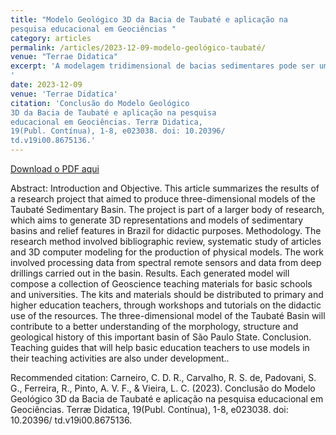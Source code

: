 ```yaml
---
title: "Modelo Geológico 3D da Bacia de Taubaté e aplicação na
pesquisa educacional em Geociências "
category: articles
permalink: /articles/2023-12-09-modelo-geológico-taubaté/
venue: "Terrae Didatica"
excerpt: 'A modelagem tridimensional de bacias sedimentares pode ser uma ferramenta notável no âmbito do ensino de Geociências, devido ao grande potencial educacional. A abordagem integra tecnologias avançadas de geoprocessamento, modelagem matemática e visualização 3D, culminando na criação de representações minuciosas e fidedignas das bacias sedimentares terrestres. As maquetes assim geradas devem difundir conhecimentos não apenas entre os cursos universitários de Geociências, mas devem também atingir e motivar docentes e alunos da educação básica para estudos nesse campo do conhecimento. 
'
date: 2023-12-09
venue: 'Terrae Didatica'
citation: 'Conclusão do Modelo Geológico
3D da Bacia de Taubaté e aplicação na pesquisa
educacional em Geociências. Terræ Didatica,
19(Publ. Contínua), 1-8, e023038. doi: 10.20396/
td.v19i00.8675136.'
---
```


<a href="papers/Modelo_geologico_3D_da_bacia_de_Taubate_e_aplicaca.pdf">Download o PDF aqui</a>

Abstract: Introduction and Objective. This article summarizes the results of a research project that aimed to produce three-dimensional models of the Taubaté Sedimentary Basin. The project is part of a larger body of research, which aims to generate 3D representations and models of sedimentary basins and relief features in Brazil for didactic purposes. Methodology. The research method involved bibliographic review, systematic study of articles and 3D computer modeling for the production of physical models. The work involved processing data from spectral remote sensors and data from deep drillings carried out in the basin. Results. Each generated model will compose a collection of Geoscience teaching materials for basic schools and universities. The kits and materials should be distributed to primary and higher education teachers, through workshops and tutorials on the didactic use of the resources. The three-dimensional model of the Taubaté Basin will contribute to a better understanding of the morphology, structure and geological history of this important basin of São Paulo State. Conclusion. Teaching guides that will help basic education teachers to use models in their teaching activities are also under development..

 Recommended citation: Carneiro, C. D. R., Carvalho, R.
S. de, Padovani, S. G., Ferreira, R., Pinto, A. V. F., &
Vieira, L. C. (2023). Conclusão do Modelo Geológico
3D da Bacia de Taubaté e aplicação na pesquisa
educacional em Geociências. Terræ Didatica,
19(Publ. Contínua), 1-8, e023038. doi: 10.20396/
td.v19i00.8675136.
